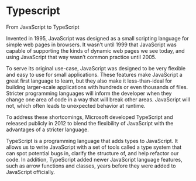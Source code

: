 # Typescript

From JavaScript to TypeScript

Invented in 1995, JavaScript was designed as a small scripting language for simple web pages in browsers. It wasn’t until 1999 that JavaScript was capable of supporting the kinds of dynamic web pages we see today, and using JavaScript that way wasn’t common practice until 2005.

To serve its original use-case, JavaScript was designed to be very flexible and easy to use for small applications. These features make JavaScript a great first language to learn, but they also make it less-than-ideal for building larger-scale applications with hundreds or even thousands of files. Stricter programming languages will inform the developer when they change one area of code in a way that will break other areas. JavaScript will not, which often leads to unexpected behavior at runtime.

To address these shortcomings, Microsoft developed TypeScript and released publicly in 2012 to blend the flexibility of JavaScript with the advantages of a stricter language.

TypeScript is a programming language that adds types to JavaScript. It allows us to write JavaScript with a set of tools called a type system that can spot potential bugs in, clarify the structure of, and help refactor our code. In addition, TypeScript added newer JavaScript language features, such as arrow functions and classes, years before they were added to JavaScript officially.
